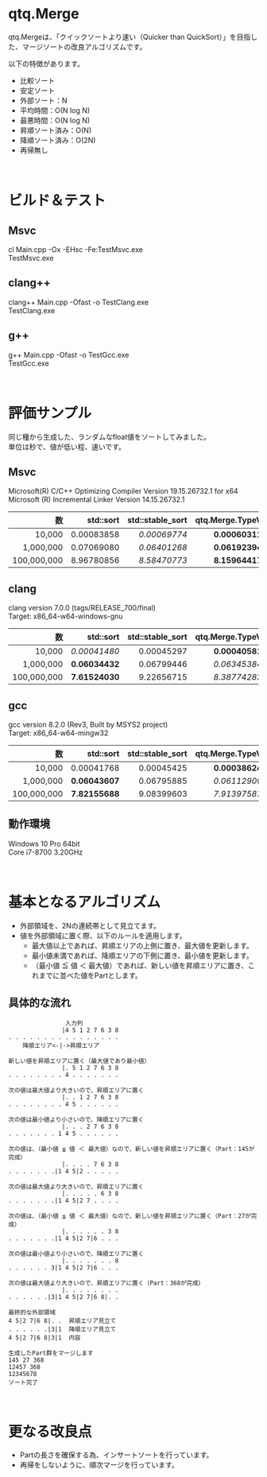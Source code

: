 # qtq.Merge
qtq.Mergeは、「クイックソートより速い（Quicker than QuickSort）」を目指した、マージソートの改良アルゴリズムです。

以下の特徴があります。  
* 比較ソート
* 安定ソート
* 外部ソート：N
* 平均時間：O(N log N)
* 最悪時間：O(N log N)
* 昇順ソート済み：O(N)
* 降順ソート済み：O(2N)
* 再帰無し

<br>

# ビルド＆テスト
## **Msvc**
cl Main.cpp -Ox -EHsc -Fe:TestMsvc.exe  
TestMsvc.exe  

## **clang++**
clang++ Main.cpp -Ofast -o TestClang.exe  
TestClang.exe  

## **g++**
g++ Main.cpp -Ofast -o TestGcc.exe  
TestGcc.exe  

<br>

# 評価サンプル
同じ種から生成した、ランダムなfloat値をソートしてみました。  
単位は秒で、値が低い程、速いです。

## **Msvc**
Microsoft(R) C/C++ Optimizing Compiler Version 19.15.26732.1 for x64  
Microsoft (R) Incremental Linker Version 14.15.26732.1  

|数|std::sort|std::stable_sort|qtq.Merge.TypeV|
|-:|-:|-:|-:|
|10,000|0.00083858|*0.00069774*|**0.00060311**|
|1,000,000|0.07069080|*0.06401268*|**0.06192394**|
|100,000,000|8.96780856|*8.58470773*|**8.15964417**|

## **clang**
clang version 7.0.0 (tags/RELEASE_700/final)  
Target: x86_64-w64-windows-gnu  

|数|std::sort|std::stable_sort|qtq.Merge.TypeV|
|-:|-:|-:|-:|
|10,000|*0.00041480*|0.00045297|**0.00040581**|
|1,000,000|**0.06034432**|0.06799446|*0.06345384*|
|100,000,000|**7.61524030**|9.22656715|*8.38774283*|

## **gcc**
gcc version 8.2.0 (Rev3, Built by MSYS2 project)  
Target: x86_64-w64-mingw32  

|数|std::sort|std::stable_sort|qtq.Merge.TypeV|
|-:|-:|-:|-:|
|10,000|0.00041768|0.00045425|**0.00038624**|
|1,000,000|**0.06043607**|0.06795885|*0.06112900*|
|100,000,000|**7.82155688**|9.08399603|*7.91397587*|

## **動作環境**
Windows 10 Pro 64bit  
Core i7-8700 3.20GHz  

<br>

# 基本となるアルゴリズム

* 外部領域を、2Nの連続帯として見立てます。
* 値を外部領域に置く際、以下のルールを適用します。
  * 最大値以上であれば、昇順エリアの上側に置き、最大値を更新します。
  * 最小値未満であれば、降順エリアの下側に置き、最小値を更新します。
  * （最小値 ≦ 値 ＜ 最大値）であれば、新しい値を昇順エリアに置き、これまでに並べた値をPartとします。

## 具体的な流れ
~~~
                入力列
               |4 5 1 2 7 6 3 8
. . . . . . . . . . . . . . . .
    降順エリア<-|->昇順エリア

新しい値を昇順エリアに置く（最大値であり最小値）
               |. 5 1 2 7 6 3 8
. . . . . . . . 4 . . . . . . .

次の値は最大値より大きいので、昇順エリアに置く
               |. . 1 2 7 6 3 8
. . . . . . . . 4 5 . . . . . .

次の値は最小値より小さいので、降順エリアに置く
               |. . . 2 7 6 3 8
. . . . . . . 1 4 5 . . . . . .

次の値は、（最小値 ≦ 値 ＜ 最大値）なので、新しい値を昇順エリアに置く（Part：145が完成）
               |. . . . 7 6 3 8
. . . . . . .|1 4 5|2 . . . . .

次の値は最大値より大きいので、昇順エリアに置く
               |. . . . . 6 3 8
. . . . . . .|1 4 5|2 7 . . . .

次の値は、（最小値 ≦ 値 ＜ 最大値）なので、新しい値を昇順エリアに置く（Part：27が完成）
               |. . . . . . 3 8
. . . . . . .|1 4 5|2 7|6 . . .

次の値は最小値より小さいので、降順エリアに置く
               |. . . . . . . 8
. . . . . . 3|1 4 5|2 7|6 . . .

次の値は最大値より大きいので、昇順エリアに置く（Part：368が完成）
               |. . . . . . . .
. . . . . .|3|1 4 5|2 7|6 8|. .

最終的な外部領域
4 5|2 7|6 8|. .  昇順エリア見立て
. . . . . .|3|1  降順エリア見立て
4 5|2 7|6 8|3|1  内容

生成したPart群をマージします  
145 27 368  
12457 368  
12345678  
ソート完了  
~~~

<br>

# 更なる改良点
* Partの長さを確保する為、インサートソートを行っています。
* 再帰をしないように、順次マージを行っています。
